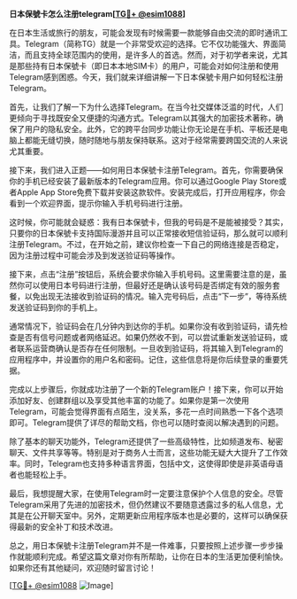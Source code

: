 **日本保號卡怎么注册telegram[[TG💪+ @esim1088](https://t.me/s/esim1088)]**

在日本生活或旅行的朋友，可能会发现有时候需要一款能够自由交流的即时通讯工具。Telegram（简称TG）就是一个非常受欢迎的选择。它不仅功能强大、界面简洁，而且支持全球范围内的使用，是许多人的首选。然而，对于初学者来说，尤其是那些持有日本保號卡（即日本本地SIM卡）的用户，可能会对如何注册和使用Telegram感到困惑。今天，我们就来详细讲解一下日本保號卡用户如何轻松注册Telegram。

首先，让我们了解一下为什么选择Telegram。在当今社交媒体泛滥的时代，人们更倾向于寻找既安全又便捷的沟通方式。Telegram以其强大的加密技术著称，确保了用户的隐私安全。此外，它的跨平台同步功能让你无论是在手机、平板还是电脑上都能无缝切换，随时随地与朋友保持联系。这对于经常需要跨国交流的人来说尤其重要。

接下来，我们进入正题——如何用日本保號卡注册Telegram。首先，你需要确保你的手机已经安装了最新版本的Telegram应用。你可以通过Google Play Store或者Apple App Store免费下载并安装这款软件。安装完成后，打开应用程序，你会看到一个欢迎界面，提示你输入手机号码进行注册。

这时候，你可能就会疑惑：我有日本保號卡，但我的号码是不是能被接受？其实，只要你的日本保號卡支持国际漫游并且可以正常接收短信验证码，那么就可以顺利注册Telegram。不过，在开始之前，建议你检查一下自己的网络连接是否稳定，因为注册过程中可能会涉及到发送验证码等操作。

接下来，点击“注册”按钮后，系统会要求你输入手机号码。这里需要注意的是，虽然你可以使用日本号码进行注册，但最好还是确认该号码是否绑定有效的服务套餐，以免出现无法接收到验证码的情况。输入完号码后，点击“下一步”，等待系统发送验证码到你的手机上。

通常情况下，验证码会在几分钟内到达你的手机。如果你没有收到验证码，请先检查是否有信号问题或者网络延迟。如果仍然收不到，可以尝试重新发送验证码，或者联系运营商确认是否存在任何限制。一旦收到验证码，将其输入到Telegram的应用程序中，并设置你的用户名和密码。记住，这些信息将是你后续登录的重要凭据。

完成以上步骤后，你就成功注册了一个新的Telegram账户！接下来，你可以开始添加好友、创建群组以及享受其他丰富的功能了。如果你是第一次使用Telegram，可能会觉得界面有点陌生，没关系，多花一点时间熟悉一下各个选项即可。Telegram提供了详尽的帮助文档，你也可以随时查阅以解决遇到的问题。

除了基本的聊天功能外，Telegram还提供了一些高级特性，比如频道发布、秘密聊天、文件共享等等。特别是对于商务人士而言，这些功能无疑大大提升了工作效率。同时，Telegram也支持多种语言界面，包括中文，这使得即使是非英语母语者也能轻松上手。

最后，我想提醒大家，在使用Telegram时一定要注意保护个人信息的安全。尽管Telegram采用了先进的加密技术，但仍然建议不要随意透露过多的私人信息，尤其是在公开聊天室中。另外，定期更新应用程序版本也是必要的，这样可以确保获得最新的安全补丁和技术改进。

总之，用日本保號卡注册Telegram并不是一件难事，只要按照上述步骤一步步操作就能顺利完成。希望这篇文章对你有所帮助，让你在日本的生活更加便利愉快。如果你还有其他疑问，欢迎随时留言讨论！

[[TG💪+ @esim1088](https://t.me/s/esim1088) ![Image](https://i.postimg.cc/4NQfJmqS/Snipaste-2025-05-13-00-14-12.png)]